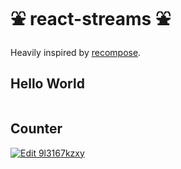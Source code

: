 # ⛲️ react-streams ⛲️

Heavily inspired by [recompose](https://github.com/acdlite/recompose).

## Hello World

```js
```

## Counter

[![Edit 9l3167kzxy](https://codesandbox.io/static/img/play-codesandbox.svg)](https://codesandbox.io/s/9l3167kzxy)

```js
```
